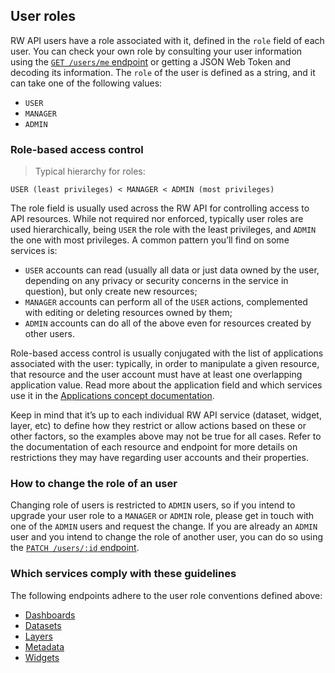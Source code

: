 ## User roles

RW API users have a role associated with it, defined in the `role` field of each user. You can check your own role by consulting your user information using the [`GET /users/me` endpoint](reference.html#get-the-current-user) or getting a JSON Web Token and decoding its information. The `role` of the user is defined as a string, and it can take one of the following values:

* `USER`
* `MANAGER`
* `ADMIN`

### Role-based access control

> Typical hierarchy for roles:

```
USER (least privileges) < MANAGER < ADMIN (most privileges)
```

The role field is usually used across the RW API for controlling access to API resources. While not required nor enforced, typically user roles are used hierarchically, being `USER` the role with the least privileges, and `ADMIN` the one with most privileges. A common pattern you’ll find on some services is: 

* `USER` accounts can read (usually all data or just data owned by the user, depending on any privacy or security concerns in the service in question), but only create new resources; 
* `MANAGER` accounts can perform all of the `USER` actions, complemented with editing or deleting resources owned by them;
* `ADMIN` accounts can do all of the above even for resources created by other users.

Role-based access control is usually conjugated with the list of applications associated with the user: typically, in order to manipulate a given resource, that resource and the user account must have at least one overlapping application value. Read more about the application field and which services use it in the [Applications concept documentation](concepts.html#applications).

Keep in mind that it’s up to each individual RW API service (dataset, widget, layer, etc) to define how they restrict or allow actions based on these or other factors, so the examples above may not be true for all cases. Refer to the documentation of each resource and endpoint for more details on restrictions they may have regarding user accounts and their properties.

### How to change the role of an user

Changing role of users is restricted to `ADMIN` users, so if you intend to upgrade your user role to a `MANAGER` or `ADMIN` role, please get in touch with one of the `ADMIN` users and request the change. If you are already an `ADMIN` user and you intend to change the role of another user, you can do so using the [`PATCH /users/:id` endpoint](reference.html#update-another-user-39-s-account-details).

### Which services comply with these guidelines

The following endpoints adhere to the user role conventions defined above:

* [Dashboards](reference.html#dashboard)
* [Datasets](reference.html#dataset)
* [Layers](reference.html#layer)
* [Metadata](reference.html#metadata10)
* [Widgets](reference.html#widget)